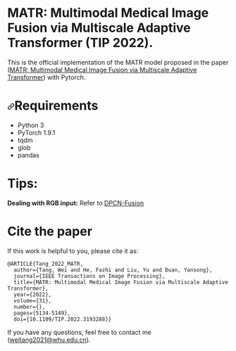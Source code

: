 # MATR: Multimodal Medical Image Fusion via Multiscale Adaptive Transformer (TIP 2022).

This is the official implementation of the MATR model proposed in the paper ([MATR: Multimodal Medical Image Fusion via Multiscale Adaptive Transformer](https://ieeexplore.ieee.org/document/9844446)) with Pytorch.

<h1 dir="auto"><a id="user-content-requirements" class="anchor" aria-hidden="true" href="#requirements"><svg class="octicon octicon-link" viewBox="0 0 16 16" version="1.1" width="16" height="16" aria-hidden="true"><path fill-rule="evenodd" d="M7.775 3.275a.75.75 0 001.06 1.06l1.25-1.25a2 2 0 112.83 2.83l-2.5 2.5a2 2 0 01-2.83 0 .75.75 0 00-1.06 1.06 3.5 3.5 0 004.95 0l2.5-2.5a3.5 3.5 0 00-4.95-4.95l-1.25 1.25zm-4.69 9.64a2 2 0 010-2.83l2.5-2.5a2 2 0 012.83 0 .75.75 0 001.06-1.06 3.5 3.5 0 00-4.95 0l-2.5 2.5a3.5 3.5 0 004.95 4.95l1.25-1.25a.75.75 0 00-1.06-1.06l-1.25 1.25a2 2 0 01-2.83 0z"></path></svg></a>Requirements</h1>
<ul dir="auto">
<li>Python 3</li>
<li>PyTorch 1.9.1</li>
<li>tqdm</li>
<li>glob</li>
<li>pandas</li>
</ul>

# Tips:
<strong>Dealing with RGB input:</strong>
Refer to [DPCN-Fusion](https://github.com/tthinking/DPCN-Fusion/blob/master/test.py)

# Cite the paper
If this work is helpful to you, please cite it as:</p>
<div class="snippet-clipboard-content notranslate position-relative overflow-auto" data-snippet-clipboard-copy-content="@ARTICLE{Tang_2022_MATR,
  author={Tang, Wei and He, Fazhi and Liu, Yu and Duan, Yansong},
  journal={IEEE Transactions on Image Processing}, 
  title={MATR: Multimodal Medical Image Fusion via Multiscale Adaptive Transformer}, 
  year={2022},
  volume={31},
  number={},
  pages={5134-5149},
  doi={10.1109/TIP.2022.3193288}}"><pre class="notranslate"><code>@ARTICLE{Tang_2022_MATR,
  author={Tang, Wei and He, Fazhi and Liu, Yu and Duan, Yansong},
  journal={IEEE Transactions on Image Processing}, 
  title={MATR: Multimodal Medical Image Fusion via Multiscale Adaptive Transformer}, 
  year={2022},
  volume={31},
  number={},
  pages={5134-5149},
  doi={10.1109/TIP.2022.3193288}}
</code></pre></div>

If you have any questions,  feel free to contact me (<a href="mailto:weitang2021@whu.edu.cn">weitang2021@whu.edu.cn</a>).
